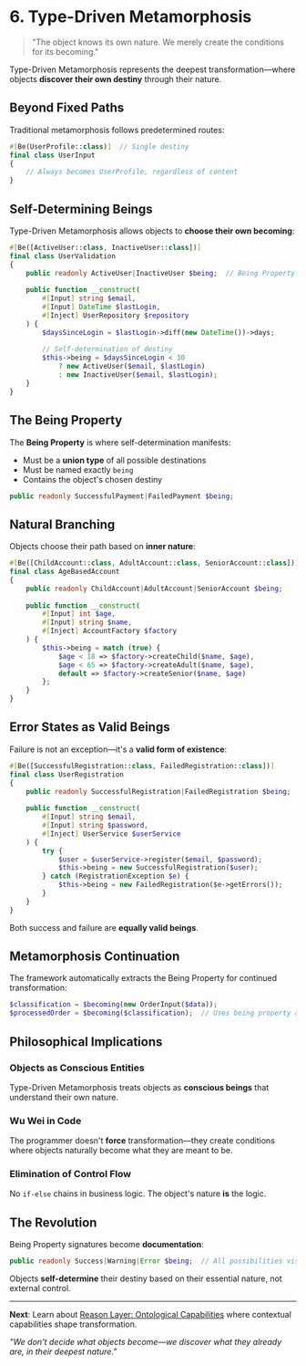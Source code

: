 # 6. Type-Driven Metamorphosis

> "The object knows its own nature. We merely create the conditions for its becoming."

Type-Driven Metamorphosis represents the deepest transformation—where objects **discover their own destiny** through their nature.

## Beyond Fixed Paths

Traditional metamorphosis follows predetermined routes:

```php
#[Be(UserProfile::class)]  // Single destiny
final class UserInput
{
    // Always becomes UserProfile, regardless of content
}
```

## Self-Determining Beings

Type-Driven Metamorphosis allows objects to **choose their own becoming**:

```php
#[Be([ActiveUser::class, InactiveUser::class])]
final class UserValidation
{
    public readonly ActiveUser|InactiveUser $being;  // Being Property
    
    public function __construct(
        #[Input] string $email,
        #[Input] DateTime $lastLogin,
        #[Inject] UserRepository $repository
    ) {
        $daysSinceLogin = $lastLogin->diff(new DateTime())->days;
        
        // Self-determination of destiny
        $this->being = $daysSinceLogin < 30 
            ? new ActiveUser($email, $lastLogin)
            : new InactiveUser($email, $lastLogin);
    }
}
```

## The Being Property

The **Being Property** is where self-determination manifests:

- Must be a **union type** of all possible destinations
- Must be named exactly `being`
- Contains the object's chosen destiny

```php
public readonly SuccessfulPayment|FailedPayment $being;
```

## Natural Branching

Objects choose their path based on **inner nature**:

```php
#[Be([ChildAccount::class, AdultAccount::class, SeniorAccount::class])]
final class AgeBasedAccount
{
    public readonly ChildAccount|AdultAccount|SeniorAccount $being;
    
    public function __construct(
        #[Input] int $age,
        #[Input] string $name,
        #[Inject] AccountFactory $factory
    ) {
        $this->being = match (true) {
            $age < 18 => $factory->createChild($name, $age),
            $age < 65 => $factory->createAdult($name, $age),
            default => $factory->createSenior($name, $age)
        };
    }
}
```

## Error States as Valid Beings

Failure is not an exception—it's a **valid form of existence**:

```php
#[Be([SuccessfulRegistration::class, FailedRegistration::class])]
final class UserRegistration
{
    public readonly SuccessfulRegistration|FailedRegistration $being;
    
    public function __construct(
        #[Input] string $email,
        #[Input] string $password,
        #[Inject] UserService $userService
    ) {
        try {
            $user = $userService->register($email, $password);
            $this->being = new SuccessfulRegistration($user);
        } catch (RegistrationException $e) {
            $this->being = new FailedRegistration($e->getErrors());
        }
    }
}
```

Both success and failure are **equally valid beings**.

## Metamorphosis Continuation

The framework automatically extracts the Being Property for continued transformation:

```php
$classification = $becoming(new OrderInput($data));
$processedOrder = $becoming($classification);  // Uses being property automatically
```

## Philosophical Implications

### Objects as Conscious Entities

Type-Driven Metamorphosis treats objects as **conscious beings** that understand their own nature.

### Wu Wei in Code

The programmer doesn't **force** transformation—they create conditions where objects naturally become what they are meant to be.

### Elimination of Control Flow

No `if-else` chains in business logic. The object's nature **is** the logic.

## The Revolution

Being Property signatures become **documentation**:
```php
public readonly Success|Warning|Error $being;  // All possibilities visible
```

Objects **self-determine** their destiny based on their essential nature, not external control.

---

**Next**: Learn about [Reason Layer: Ontological Capabilities](07-reason-layer.md) where contextual capabilities shape transformation.

*"We don't decide what objects become—we discover what they already are, in their deepest nature."*